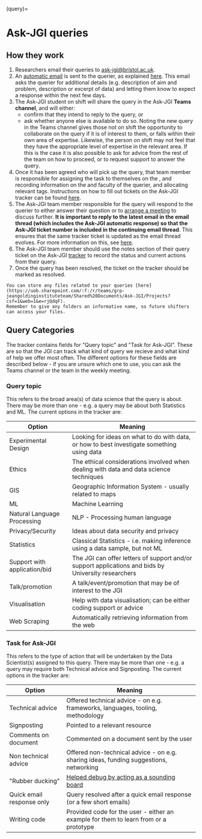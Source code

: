 (query)=
# Ask-JGI queries

## How they work

1. Researchers email their queries to ask-jgi@bristol.ac.uk.
2. An [automatic email](auto-replies) is sent to the querier, as explained [here](auto-replies).
    This email asks the querier for additional details (e.g. description of aim and problem, description or excerpt of data) and letting them know to expect a response within the next few days.
3. The Ask-JGI student on shift will share the query in the Ask-JGI **Teams channel**, and will either:
    - confirm that they intend to reply to the query, or
    - ask whether anyone else is available to do so.
    Noting the new query in the Teams channel gives those not on shift the opportunity to collaborate on the query if it is of interest to them, or falls within their own area of expertise.
    Likewise, the person on shift may not feel that they have the appropriate level of expertise in the relevant area.
    If this is the case it is also possible to ask for advice from the rest of the team on how to proceed, or to request support to answer the query.
4. Once it has been agreed who will pick up the query, that team member is responsible for assigning the task to themselves on the [](tracker), and recording information on the and  faculty of the querier, and allocating relevant tags.
    Instructions on how to fill out tickets on the Ask-JGI tracker can be found [here](tracker).
5.  The Ask-JGI team member responsible for the query will respond to the querier to either answer their question or to [arrange a meeting](arranging-meetings) to discuss further.
    **It is important to reply to the latest email in the email thread (which includes the Ask-JGI automatic response) so that the Ask-JGI ticket number is included in the continuing email thread**.
    This ensures that the same tracker ticket is updated as the email thread evolves.
    For more information on this, see [here](ticket_numbers).
6.  The Ask-JGI team member should use the notes section of their query ticket on the Ask-JGI [tracker](tracker) to record the status and current actions from their query.
7.  Once the query has been resolved, the ticket on the tracker should be marked as resolved.

```{note}
You can store any files related to your queries [here](https://uob.sharepoint.com/:f:/r/teams/grp-jeangoldinginstituteteam/Shared%20Documents/Ask-JGI/Projects?csf=1&web=1&e=rjQdqF).
Remember to give any folders an informative name, so future shifters can access your files.
```

## Query Categories
The tracker contains fields for "Query topic" and "Task for Ask-JGI".
These are so that the JGI can track what kind of query we recieve and what kind of help we offer most often.
The different options for these fields are described below - if you are unsure which one to use, you can ask
the Teams channel or the team in the weekly meeting.

### Query topic
This refers to the broad area(s) of data science that the query is about.
There may be more than one - e.g. a query may be about both Statistics and ML.
The current options in the tracker are:

| Option | Meaning |
| ------ | ------- |
| Experimental Design | Looking for ideas on what to do with data, or how to best investigate something using data |
| Ethics | The ethical considerations involved when dealing with data and data science techniques |
| GIS | Geographic Information System - usually related to maps |
| ML | Machine Learning |
| Natural Language Processing | NLP - Processing human language |
| Privacy/Security | Ideas about data security and privacy |
| Statistics | Classical Statistics - i.e. making inference using a data sample, but not ML |
| Support with application/bid | The JGI can offer letters of support and/or support applications and bids by University researchers |
| Talk/promotion | A talk/event/promotion that may be of interest to the JGI |
| Visualisation | Help with data visualisation; can be either coding support or advice |
| Web Scraping | Automatically retrieving information from the web |

### Task for Ask-JGI
This refers to the type of action that will be undertaken by the Data Scientist(s) assigned to this query.
There may be more than one - e.g. a query may require both Technical advice and Signposting.
The current options in the tracker are:

| Option | Meaning |
| ------ | ------- |
| Technical advice | Offered technical advice - on e.g. frameworks, languages, tooling, methodology |
| Signposting | Pointed to a relevant resource |
| Comments on document | Commented on a document sent by the user |
| Non technical advice | Offered non-technical advice - on e.g. sharing ideas, funding suggestions, networking |
| "Rubber ducking" | [Helped debug by acting as a sounding board](https://en.wikipedia.org/wiki/Rubber_duck_debugging) |
| Quick email response only | Query resolved after a quick email response (or a few short emails) |
| Writing code | Provided code for the user - either an example for them to learn from or a prototype |

